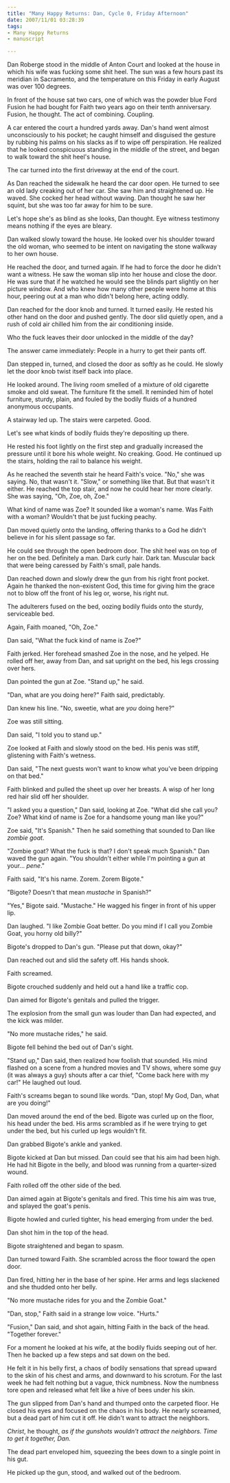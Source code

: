 ```yaml
--- 
title: "Many Happy Returns: Dan, Cycle 0, Friday Afternoon"
date: 2007/11/01 03:28:39
tags: 
- Many Happy Returns
- manuscript

---
```


Dan Roberge stood in the middle of Anton Court and looked at the house in which his wife was fucking some shit heel.  The sun was a few hours past its meridian in Sacramento, and the temperature on this Friday in early August was over 100 degrees.

In front of the house sat two cars, one of which was the powder blue Ford Fusion he had bought for Faith two years ago on their tenth anniversary.  Fusion, he thought.  The act of combining.  Coupling.

A car entered the court a hundred yards away.  Dan's hand went almost unconsciously to his pocket; he caught himself and disguised the gesture by rubbing his palms on his slacks as if to wipe off perspiration.  He realized that he looked conspicuous standing in the middle of the street, and began to walk toward the shit heel's house.

The car turned into the first driveway at the end of the court.

As Dan reached the sidewalk he heard the car door open.  He turned to see an old lady creaking out of her car.  She saw him and straightened up.  He waved.  She cocked her head without waving.  Dan thought he saw her squint, but she was too far away for him to be sure.

Let's hope she's as blind as she looks, Dan thought.  Eye witness testimony means nothing if the eyes are bleary.

Dan walked slowly toward the house.  He looked over his shoulder toward the old woman, who seemed to be intent on navigating the stone walkway to her own house.

He reached the door, and turned again.  If he had to force the door he didn't want a witness.  He saw the woman slip into her house and close the door.  He was sure that if he watched he would see the blinds part slightly on her picture window.  And who knew how many other people were home at this hour, peering out at a man who didn't belong here, acting oddly.

Dan reached for the door knob and turned.  It turned easily.  He rested his other hand on the door and pushed gently.  The door slid quietly open, and a rush of cold air chilled him from the air conditioning inside.

Who the fuck leaves their door unlocked in the middle of the day?

The answer came immediately:  People in a hurry to get their pants off.

Dan stepped in, turned, and closed the door as softly as he could.  He slowly let the door knob twist itself back into place.

He looked around.  The living room smelled of a mixture of old cigarette smoke and old sweat.  The furniture fit the smell.  It reminded him of hotel furniture, sturdy, plain, and fouled by the bodily fluids of a hundred anonymous occupants.

A stairway led up.  The stairs were carpeted.  Good.

Let's see what kinds of bodily fluids they're depositing up there.

He rested his foot lightly on the first step and gradually increased the pressure until it bore his whole weight.  No creaking.  Good.  He continued up the stairs, holding the rail to balance his weight.

As he reached the seventh stair he heard Faith's voice.  "No," she was saying.  No, that wasn't it.  "Slow," or something like that.  But that wasn't it either.             He reached the top stair, and now he could hear her more clearly.  She was saying, "Oh, Zoe, oh, Zoe."

What kind of name was Zoe?  It sounded like a woman's name.  Was Faith with a woman?  Wouldn't that be just fucking peachy.

Dan moved quietly onto the landing, offering thanks to a God he didn't believe in for his silent passage so far.

He could see through the open bedroom door.  The shit heel was on top of her on the bed.  Definitely a man.  Dark curly hair.  Dark tan.  Muscular back that were being caressed by Faith's small, pale hands.

Dan reached down and slowly drew the gun from his right front pocket.  Again he thanked the non-existent God, this time for giving him the grace not to blow off the front of his leg or, worse, his right nut.

The adulterers fused on the bed, oozing bodily fluids onto the sturdy, serviceable bed.

Again, Faith moaned, "Oh, Zoe."

Dan said, "What the fuck kind of name is Zoe?"

Faith jerked.  Her forehead smashed Zoe in the nose, and he yelped.  He rolled off her, away from Dan, and sat upright on the bed, his legs crossing over hers.

Dan pointed the gun at Zoe.  "Stand up," he said.

"Dan, what are you doing here?" Faith said, predictably.

Dan knew his line.  "No, sweetie, what are <em>you</em> doing here?"

Zoe was still sitting.

Dan said, "I told you to stand up."

Zoe looked at Faith and slowly stood on the bed.  His penis was stiff, glistening with Faith's wetness.

Dan said, "The next guests won't want to know what you've been dripping on that bed."

Faith blinked and pulled the sheet up over her breasts.  A wisp of her long red hair slid off her shoulder.

"I asked you a question," Dan said, looking at Zoe.  "What did she call you?  Zoe?  What kind of name is Zoe for a handsome young man like you?"

Zoe said, "It's Spanish."  Then he said something that sounded to Dan like <em>zombie goat</em>.

"Zombie goat?  What the fuck is that?  I don't speak much Spanish."  Dan waved the gun again.  "You shouldn't either while I'm pointing a gun at your... <em>pene</em>."

Faith said, "It's his name.  Zorem.  Zorem Bigote."

"Bigote?  Doesn't that mean <em>mustache</em> in Spanish?"

"Yes," Bigote said.  "Mustache."  He wagged his finger in front of his upper lip.

Dan laughed.  "I like Zombie Goat better.  Do you mind if I call you Zombie Goat, you horny old billy?"

Bigote's dropped to Dan's gun.  "Please put that down, okay?"

Dan reached out and slid the safety off.  His hands shook.

Faith screamed.

Bigote crouched suddenly and held out a hand like a traffic cop.

Dan aimed for Bigote's genitals and pulled the trigger.

The explosion from the small gun was louder than Dan had expected, and the kick was milder.

"No more mustache rides," he said.

Bigote fell behind the bed out of Dan's sight.

"Stand up," Dan said, then realized how foolish that sounded.  His mind flashed on a scene from a hundred movies and TV shows, where some guy (it was always a guy) shouts after a car thief, "Come back here with my car!"  He laughed out loud.

Faith's screams began to sound like words.  "Dan, stop!  My God, Dan, what are you doing!"

Dan moved around the end of the bed.  Bigote was curled up on the floor, his head under the bed.  His arms scrambled as if he were trying to get under the bed, but his curled up legs wouldn't fit.

Dan grabbed Bigote's ankle and yanked.

Bigote kicked at Dan but missed.  Dan could see that his aim had been high.  He had hit Bigote in the belly, and blood was running from a quarter-sized wound.

Faith rolled off the other side of the bed.

Dan aimed again at Bigote's genitals and fired.  This time his aim was true, and splayed the goat's penis.

Bigote howled and curled tighter, his head emerging from under the bed.

Dan shot him in the top of the head.

Bigote straightened and began to spasm.

Dan turned toward Faith.  She scrambled across the floor toward the open door.

Dan fired, hitting her in the base of her spine.  Her arms and legs slackened and she thudded onto her belly.

"No more mustache rides for you and the Zombie Goat."

"Dan, stop," Faith said in a strange low voice.  "Hurts."

"Fusion," Dan said, and shot again, hitting Faith in the back of the head.  "Together forever."

For a moment he looked at his wife, at the bodily fluids seeping out of her.  Then he backed up a few steps and sat down on the bed.

He felt it in his belly first, a chaos of bodily sensations that spread upward to the skin of his chest and arms, and downward to his scrotum.  For the last week he had felt nothing but a vague, thick numbness.  Now the numbness tore open and released what felt like a hive of bees under his skin.

The gun slipped from Dan's hand and thumped onto the carpeted floor.  He closed his eyes and focused on the chaos in his body.  He nearly screamed, but a dead part of him cut it off.  He didn't want to attract the neighbors.

<em>Christ</em>, he thought, <em>as if the gunshots wouldn't attract the neighbors.  Time to get it together, Dan.</em>

The dead part enveloped him, squeezing the bees down to a single point in his gut.

He picked up the gun, stood, and walked out of the bedroom.
